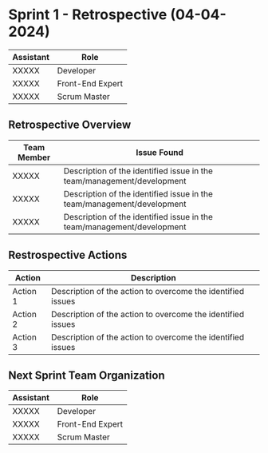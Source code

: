 # Sprint 1 - Retrospective (04-04-2024)

| Assistant | Role             |  
|-----------|------------------|
| XXXXX     | Developer        |   
| XXXXX     | Front-End Expert |  
| XXXXX     | Scrum Master     |  

## Retrospective Overview

| Team Member | Issue Found                                                            |  
|-------------|------------------------------------------------------------------------|
| XXXXX       | Description of the identified issue in the team/management/development |   
| XXXXX       | Description of the identified issue in the team/management/development |  
| XXXXX       | Description of the identified issue in the team/management/development |

## Restrospective Actions

| Action   | Description                                                 |  
|----------|-------------------------------------------------------------|
| Action 1 | Description of the action to overcome the identified issues |   
| Action 2 | Description of the action to overcome the identified issues |  
| Action 3 | Description of the action to overcome the identified issues |

## Next Sprint Team Organization

| Assistant | Role             |  
|-----------|------------------|
| XXXXX     | Developer        |   
| XXXXX     | Front-End Expert |  
| XXXXX     | Scrum Master     |  